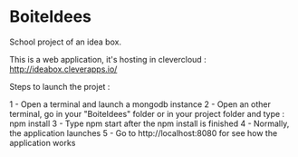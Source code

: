 # BoiteIdees

School project of an idea box.

This is a web application, it's hosting in clevercloud : http://ideabox.cleverapps.io/

Steps to launch the projet :

1 - Open a terminal and launch a mongodb instance
2 - Open an other terminal, go in your "BoiteIdees" folder or in your project folder and type : npm install
3 - Type npm start after the npm install is finished
4 -  Normally, the application launches
5 - Go to http://localhost:8080 for see how the application works
